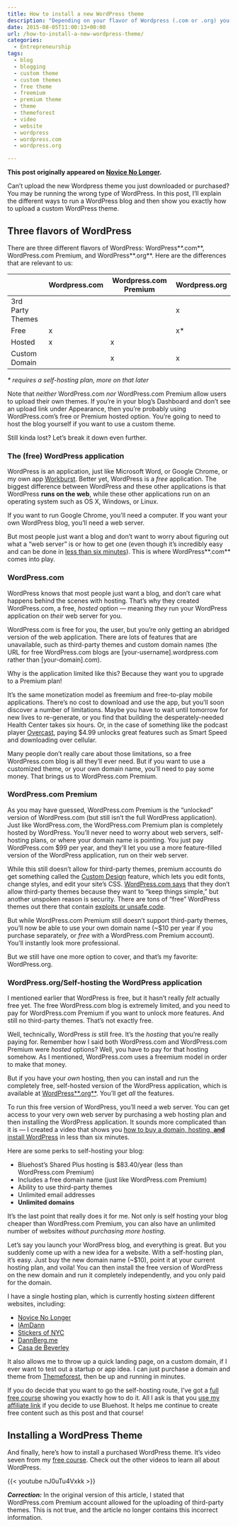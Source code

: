 ```yaml
---
title: How to install a new WordPress theme
description: "Depending on your flavor of Wordpress (.com or .org) you may have trouble installing a third-party theme."
date: 2015-08-05T11:00:13+00:00
url: /how-to-install-a-new-wordpress-theme/
categories:
  - Entrepreneurship
tags:
  - blog
  - blogging
  - custom theme
  - custom themes
  - free theme
  - freemium
  - premium theme
  - theme
  - themeforest
  - video
  - website
  - wordpress
  - wordpress.com
  - wordpress.org

---
```

**This post originally appeared on [Novice No Longer](https://novicenolonger.com/how-to-install-a-new-wordpress-theme/).**

Can’t upload the new Wordpress theme you just downloaded or purchased? You may be running the wrong type of WordPress. In this post, I’ll explain the different ways to run a WordPress blog and then show you exactly how to upload a custom WordPress theme.

## Three flavors of WordPress

There are three different flavors of WordPress: WordPress**.com**, WordPress.com Premium, and WordPress**.org**. Here are the differences that are relevant to us:

|                  | Wordpress.com | Wordpress.com Premium | Wordpress.org |
|------------------|---------------|-----------------------|---------------|
| 3rd Party Themes |               |                       | x             |
| Free             | x             |                       | x*            |
| Hosted           | x             | x                     |               |
| Custom Domain    |               | x                     | x             |

_\* requires a self-hosting plan, more on that later_

Note that _neither_ WordPress.com _nor_ WordPress.com Premium allow users to upload their own themes. If you’re in your blog’s Dashboard and don’t see an upload link under Appearance, then you’re probably using WordPress.com’s free or Premium hosted option. You’re going to need to host the blog yourself if you want to use a custom theme.

Still kinda lost? Let’s break it down even further.<span id="more-1274"></span>

### The (free) WordPress application

WordPress is an application, just like Microsoft Word, or Google Chrome, or my own app [Workburst](http://novicenolonger.com/how-i-built-and-promoted-workburst-my-first-os-x-app/). Better yet, WordPress is a _free_ application. The biggest difference between WordPress and these other applications is that WordPress **runs on the web**, while these other applications run on an operating system such as OS X, Windows, or Linux.

If you want to run Google Chrome, you’ll need a computer. If you want your own WordPress blog, you’ll need a web server.

But most people just want a blog and don’t want to worry about figuring out what a “web server” is or how to get one (even though it’s incredibly easy and can be done in [less than six minutes](https://www.youtube.com/watch?v=41ElWtTpOeo)). This is where WordPress**.com** comes into play.

### WordPress.com

WordPress knows that most people just want a blog, and don’t care what happens behind the scenes with hosting. That’s why they created WordPress.com, a free, _hosted_ option — meaning _they_ run your WordPress application on _their_ web server for you.

WordPress.com is free for you, the user, but you’re only getting an abridged version of the web application. There are lots of features that are unavailable, such as third-party themes and custom domain names (the URL for free WordPress.com blogs are [your-username].wordpress.com rather than [your-domain].com).

Why is the application limited like this? Because they want you to upgrade to a Premium plan!

It’s the same monetization model as freemium and free-to-play mobile applications. There’s no cost to download and use the app, but you’ll soon discover a number of limitations. Maybe you have to wait until tomorrow for new lives to re-generate, or you find that building the desperately-needed Health Center takes six hours. Or, in the case of something like the podcast player [Overcast](https://overcast.fm/), paying $4.99 unlocks great features such as Smart Speed and downloading over cellular.

Many people don’t really care about those limitations, so a free WordPress.com blog is all they’ll ever need. But if you want to use a customized theme, or your own domain name, you’ll need to pay some money. That brings us to WordPress.com Premium.

### WordPress.com Premium

As you may have guessed, WordPress.com Premium is the “unlocked” version of WordPress.com (but still isn’t the full WordPress application). Just like WordPress.com, the WordPress.com Premium plan is completely hosted by WordPress. You’ll never need to worry about web servers, self-hosting plans, or where your domain name is pointing. You just pay WordPress.com $99 per year, and they’ll let you use a more feature-filled version of the WordPress application, run on their web server.

While this still doesn’t allow for third-party themes, premium accounts do get something called the [Custom Design](https://en.support.wordpress.com/custom-design/) feature, which lets you edit fonts, change styles, and edit your site’s CSS. [WordPress.com says](https://en.support.wordpress.com/themes/adding-new-themes/) that they don’t allow third-party themes because they want to “keep things simple,” but another unspoken reason is security. There are tons of “free” WordPress themes out there that contain [exploits or unsafe code](http://readwrite.com/2011/01/13/the-hidden-dangers-of-free-wor).

But while WordPress.com Premium still doesn’t support third-party themes, you’ll now be able to use your own domain name (~$10 per year if you purchase separately, or _free_ with a WordPress.com Premium account). You’ll instantly look more professional.

But we still have one more option to cover, and that’s my favorite: WordPress.org.

### WordPress.org/Self-hosting the WordPress application

I mentioned earlier that WordPress is free, but it hasn’t really _felt_ actually free yet. The free WordPress.com blog is extremely limited, and you need to pay for WordPress.com Premium if you want to unlock more features. And still no third-party themes. That’s not exactly free.

Well, technically, WordPress _is_ still free. It’s the _hosting_ that you’re really paying for. Remember how I said both WordPress.com and WordPress.com Premium were _hosted_ options? Well, you have to pay for that hosting somehow. As I mentioned, WordPress.com uses a freemium model in order to make that money.

But if you have your _own_ hosting, then you can install and run the completely free, self-hosted version of the WordPress application, which is available at [WordPress**.org**](http://wordpress.org). You’ll get _all_ the features.

To run this free version of WordPress, you’ll need a web server. You can get access to your very own web server by purchasing a web hosting plan and then installing the WordPress application. It sounds more complicated than it is — I created a video that shows you [how to buy a domain, hosting, **and** install WordPress](https://www.youtube.com/watch?v=41ElWtTpOeo) in less than six minutes.

Here are some perks to self-hosting your blog:

*   Bluehost’s Shared Plus hosting is $83.40/year (less than WordPress.com Premium)
*   Includes a free domain name (just like WordPress.com Premium)
*   Ability to use third-party themes
*   Unlimited email addresses
*   **Unlimited domains**

It’s the last point that really does it for me. Not only is self hosting your blog cheaper than WordPress.com Premium, you can also have an unlimited number of websites _without purchasing more hosting_.

Let’s say you launch your WordPress blog, and everything is great. But you suddenly come up with a new idea for a website. With a self-hosting plan, it’s easy. Just buy the new domain name (~$10), point it at your current hosting plan, and voila! You can then install the free version of WordPress on the new domain and run it completely independently, and you only paid for the domain.

I have a single hosting plan, which is currently hosting _sixteen_ different websites, including:

*   [Novice No Longer](http://novicenolonger.com)
*   [IAmDann](http://iamdann.com)
*   [Stickers of NYC](http://stickersofnyc.com)
*   [DannBerg.me](http://dannberg.me)
*   [Casa de Beverley](http://casadebeverley.com)

It also allows me to throw up a quick landing page, on a custom domain, if I ever want to test out a startup or app idea. I can just purchase a domain and theme from [Themeforest](http://novicenolonger.com/themeforest), then be up and running in minutes.

If you do decide that you want to go the self-hosting route, I’ve got a [full free course](http://novicenolonger.com/launch-your-own-website/) showing you exactly how to do it. All I ask is that you [use my affiliate link](http://novicenolonger.com/bluehost) if you decide to use Bluehost. It helps me continue to create free content such as this post and that course!

## Installing a WordPress Theme

And finally, here’s how to install a purchased WordPress theme. It’s video seven from my [free course](http://novicenolonger.com/launch-your-own-website/). Check out the other videos to learn all about WordPress.

 {{< youtube nJ0uTu4Vxkk >}}

***Correction:*** In the original version of this article, I stated that WordPress.com Premium account allowed for the uploading of third-party themes. This is not true, and the article no longer contains this incorrect information.

